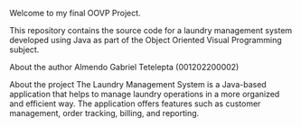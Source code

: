Welcome to my final OOVP Project.

This repository contains the source code for a laundry management system developed using Java as part of the Object Oriented Visual Programming subject.

About the author
Almendo Gabriel Tetelepta (001202200002)

About the project
The Laundry Management System is a Java-based application that helps to manage laundry operations in a more organized and efficient way. The application offers features such as customer management, order tracking, billing, and reporting.
